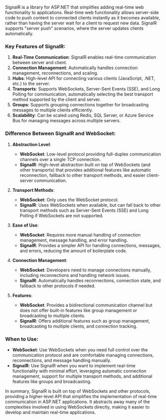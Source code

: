 SignalR is a library for ASP.NET that simplifies adding real-time web functionality to applications. Real-time web functionality allows server-side code to push content to connected clients instantly as it becomes available, rather than having the server wait for a client to request new data. SignalR supports "server push" scenarios, where the server updates clients automatically.

### Key Features of SignalR:

1. **Real-Time Communication**: SignalR enables real-time communication between server and client.
2. **Connection Management**: Automatically handles connection management, reconnections, and scaling.
3. **Hubs**: High-level API for connecting various clients (JavaScript, .NET, etc.) to the server.
4. **Transports**: Supports WebSockets, Server-Sent Events (SSE), and Long Polling for communication, automatically selecting the best transport method supported by the client and server.
5. **Groups**: Supports grouping connections together for broadcasting messages to multiple clients efficiently.
6. **Scalability**: Can be scaled using Redis, SQL Server, or Azure Service Bus for managing messages across multiple servers.

### Difference Between SignalR and WebSocket:

1. **Abstraction Level**:

   - **WebSocket**: Low-level protocol providing full-duplex communication channels over a single TCP connection.
   - **SignalR**: High-level abstraction built on top of WebSockets (and other transports) that provides additional features like automatic reconnection, fallback to other transport methods, and easier client-server communication.

2. **Transport Methods**:

   - **WebSocket**: Only uses the WebSocket protocol.
   - **SignalR**: Uses WebSockets when available, but can fall back to other transport methods such as Server-Sent Events (SSE) and Long Polling if WebSockets are not supported.

3. **Ease of Use**:

   - **WebSocket**: Requires more manual handling of connection management, message handling, and error handling.
   - **SignalR**: Provides a simpler API for handling connections, messages, and errors, reducing the amount of boilerplate code.

4. **Connection Management**:

   - **WebSocket**: Developers need to manage connections manually, including reconnections and handling network issues.
   - **SignalR**: Automatically handles reconnections, connection state, and fallback to other protocols if needed.

5. **Features**:
   - **WebSocket**: Provides a bidirectional communication channel but does not offer built-in features like group management or broadcasting to multiple clients.
   - **SignalR**: Offers additional features such as group management, broadcasting to multiple clients, and connection tracking.

### When to Use:

- **WebSocket**: Use WebSockets when you need full control over the communication protocol and are comfortable managing connections, reconnections, and message handling manually.
- **SignalR**: Use SignalR when you want to implement real-time functionality with minimal effort, leveraging automatic connection management, support for multiple transport methods, and additional features like groups and broadcasting.

In summary, SignalR is built on top of WebSockets and other protocols, providing a higher-level API that simplifies the implementation of real-time communication in ASP.NET applications. It abstracts away many of the complexities involved in using WebSockets directly, making it easier to develop and maintain real-time applications.
